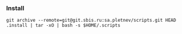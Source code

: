 ### Install
```
git archive --remote=git@git.sbis.ru:sa.pletnev/scripts.git HEAD .install | tar -xO | bash -s $HOME/.scripts
```
